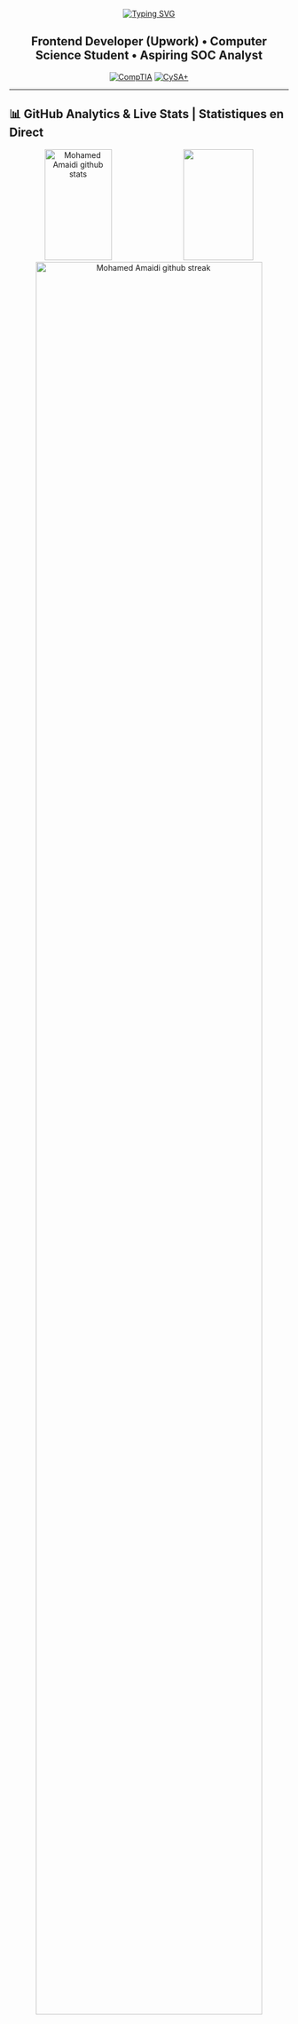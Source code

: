 <div align="center">

[![Typing SVG](https://readme-typing-svg.demolab.com?font=Fira+Code&weight=600&size=28&duration=2000&pause=800&color=00FFD1&center=true&vCenter=true&multiline=true&width=800&height=140&lines=Frontend+Developer+(Upwork);Computer+Science+Student;Aspiring+SOC+Analyst)](https://git.io/typing-svg)


## Frontend Developer (Upwork) • Computer Science Student • Aspiring SOC Analyst

[![CompTIA](https://img.shields.io/badge/Security+-FF0000?style=for-the-badge&logo=comptia&logoColor=white)](https://www.comptia.org/certifications/security)
[![CySA+](https://img.shields.io/badge/CySA+-FF0000?style=for-the-badge&logo=comptia&logoColor=white)](https://www.comptia.org/certifications/cybersecurity-analyst)

</div>

---

## 📊 GitHub Analytics & Live Stats | Statistiques en Direct

<div align="center">
  <img width="49%" height="200px" src="https://github-readme-stats.vercel.app/api?username=AMAIDI-MOHAMED&show_icons=true&count_private=true&hide_border=true&title_color=00F5FF&icon_color=00F5FF&text_color=c9d1d9&bg_color=0d1117&include_all_commits=true" alt="Mohamed Amaidi github stats" /> 
  <img width="50%" height="200px" src="https://github-readme-stats.vercel.app/api/top-langs/?username=AMAIDI-MOHAMED&layout=compact&hide_border=true&title_color=00F5FF&text_color=c9d1d9&bg_color=0d1117&langs_count=8" />
</div>

<div align="center">
  <img width="90%" src="https://github-readme-streak-stats.herokuapp.com?user=AMAIDI-MOHAMED&theme=tokyonight&hide_border=true&background=0D1117&stroke=00F5FF&ring=00F5FF&fire=00F5FF&currStreakLabel=00F5FF&sideLabels=00F5FF&currStreakNum=c9d1d9&sideNums=c9d1d9&dates=8b949e" alt="Mohamed Amaidi github streak" />
</div>

<div align="center">
  <img width="90%" src="https://github-readme-activity-graph.vercel.app/graph?username=AMAIDI-MOHAMED&custom_title=Mohamed%20Amaidi's%20Contribution%20Graph&bg_color=0D1117&color=c9d1d9&line=00FFD1&point=00FFD1&area_color=ADBAC7&title_color=00FFD1&area=true&hide_border=true" alt="Mohamed Amaidi github activity graph" />
</div>

### 📈 Profile Summary
<div align="center">

[![trophy](https://github-profile-trophy.vercel.app/?username=AMAIDI-MOHAMED&theme=tokyonight&no-frame=true&column=6&margin-w=15&margin-h=15&no-bg=true)](https://github.com/ryo-ma/github-profile-trophy)

</div>

---

## 🎴 Local Cyberpunk Assets

Showcase of images pulled from the repo's `assets/` folder (linked relatively so they render on GitHub):

<div align="center">
  <img alt="cyberpunk city" width="48%" src="assets/cyberpunk-city.svg" />
  <img alt="coding terminal" width="48%" src="assets/coding-terminal.svg" />
</div>

<div align="center">
  <img alt="night cyberpunk gif" width="48%" src="assets/Night Cyberpunk GIF.gif" />
  <img alt="loop pink" width="48%" src="assets/Loop Pink GIF by dualvoidanima.gif" />
</div>

<div align="center">
  <img alt="neon divider" width="90%" src="assets/neon/neon-divider.svg" />
</div>

<details align="center">
<summary><strong>📊 More GitHub Insights</strong></summary>
<br>

  [![Upwork](https://img.shields.io/badge/💼_Upwork-Frontend_Developer-00FFD1?style=for-the-badge&logo=upwork&logoColor=0D1117)](https://upwork.com)
  [![Coursera](https://img.shields.io/badge/🎓_Coursera-Meta_Frontend-00FFD1?style=for-the-badge&logo=coursera&logoColor=0D1117)](https://coursera.org)
  [![SOC Analyst](https://img.shields.io/badge/🛡️_SOC_Analyst-In_Training-00FFD1?style=for-the-badge&logo=security&logoColor=0D1117)](https://github.com/AMAIDI-MOHAMED)
  [![Tunisia](https://img.shields.io/badge/🇹🇳_Tunisia-Computer_Science_Student-00FFD1?style=for-the-badge&labelColor=0D1117)](https://en.wikipedia.org/wiki/Tunisia)
![Mohamed's GitHub stats](https://github-profile-summary-cards.vercel.app/api/cards/repos-per-language?username=AMAIDI-MOHAMED&theme=tokyonight)
![Mohamed's GitHub stats](https://github-profile-summary-cards.vercel.app/api/cards/most-commit-language?username=AMAIDI-MOHAMED&theme=tokyonight)

  [![Profile Views](https://komarev.com/ghpvc/?username=AMAIDI-MOHAMED&color=00FFD1&style=for-the-badge&label=PROFILE+VIEWS)](https://github.com/AMAIDI-MOHAMED)
  [![GitHub followers](https://img.shields.io/github/followers/AMAIDI-MOHAMED?logo=GitHub&style=for-the-badge&color=00FFD1)](https://github.com/AMAIDI-MOHAMED)
  [![GitHub Stars](https://img.shields.io/github/stars/AMAIDI-MOHAMED?logo=github&style=for-the-badge&color=00FFD1)](https://github.com/AMAIDI-MOHAMED)
  [![Typing SVG](https://readme-typing-svg.demolab.com?font=Fira+Code&weight=600&size=28&duration=2000&pause=800&color=00FFD1&center=true&vCenter=true&multiline=true&width=800&height=140&lines=%F0%9F%91%A8%E2%80%8D%F0%9F%92%BB+Frontend+Developer+%40+Upwork;%F0%9F%9B%A1%EF%B8%8F+Aspiring+SOC+Analyst;%F0%9F%8E%93+Computer+Science+Student;%F0%9F%87%B9%F0%9F%87%B3+Made+in+Tunisia+with+%E2%9D%A4%EF%B8%8F;%F0%9F%93%9A+Meta+Frontend+Certificate+Student)](https://git.io/typing-svg)

</details>

---

## 🚀 Featured Projects | Projets en Vedette

<div align="center">

[![Security Tools](https://github-readme-stats.vercel.app/api/pin/?username=AMAIDI-MOHAMED&repo=cyberSecurity&hide_border=true&title_color=00F5FF&text_color=c9d1d9&bg_color=0d1117&icon_color=00F5FF)](https://github.com/AMAIDI-MOHAMED/cyberSecurity)
[![Portfolio](https://github-readme-stats.vercel.app/api/pin/?username=AMAIDI-MOHAMED&repo=AMAIDI-MOHAMED&hide_border=true&title_color=00F5FF&text_color=c9d1d9&bg_color=0d1117&icon_color=00F5FF)](https://github.com/AMAIDI-MOHAMED/AMAIDI-MOHAMED)

</div>

<div align="center">

### 🔥 Project Highlights
| 🛡️ Security | ⚡ Performance | � Web Dev | 🤖 Automation |
|:---:|:---:|:---:|:---:|
| Penetration Testing | Code Optimization | Modern UI/UX | CI/CD Pipelines |
| Vulnerability Assessment | System Performance | Responsive Design | Infrastructure as Code |
| Security Hardening | Database Tuning | Progressive Web Apps | Monitoring Solutions |
| Threat Modeling | Network Optimization | Accessibility Standards | DevSecOps Integration |

</div>

---

## 🌟 Random Dev Quote | Citation Développeur

<div align="center">
  
[![Readme Quotes](https://quotes-github-readme.vercel.app/api?type=horizontal&theme=tokyonight)](https://github.com/piyushsuthar/github-readme-quotes)

</div>

---

## 📫 Contact

If you'd like to reach out, connect via:

[![Email](https://img.shields.io/badge/Email-mohamed.amaidi.dev@gmail.com-00FFD1?style=for-the-badge&logo=gmail&logoColor=0D1117)](mailto:mohamed.amaidi.dev@gmail.com)
[![LinkedIn](https://img.shields.io/badge/LinkedIn-Connect-00FFD1?style=for-the-badge&logo=linkedin&logoColor=0D1117)](https://linkedin.com/in/mohamed-amaidi)
[![Twitter](https://img.shields.io/badge/Twitter-Follow-00FFD1?style=for-the-badge&logo=twitter&logoColor=0D1117)](https://twitter.com/mohamed_amaidi)
[![Discord](https://img.shields.io/badge/Discord-Chat-00FFD1?style=for-the-badge&logo=discord&logoColor=0D1117)](https://discord.gg/mohamed-amaidi)


## 💼 Professional Experience & Learning | Expérience Professionnelle

<div align="center">

### 🎯 Current Learning Path

<table>
<tr>
<td width="33%">
<h4 align="center">🎓 Meta Frontend Certificate</h4>
<div align="center">

![Progress](https://img.shields.io/badge/Progress-In%20Progress-yellow?style=for-the-badge)
[![Coursera](https://img.shields.io/badge/Platform-Coursera-0056D2?style=for-the-badge&logo=coursera&logoColor=white)](https://coursera.org)

**Modules:**
- HTML/CSS Advanced
- JavaScript Programming  
- React Development
- Version Control
- UI/UX Design Principles

</div>
</td>
<td width="33%">
<h4 align="center">💼 Upwork Freelancing</h4>
<div align="center">

![Status](https://img.shields.io/badge/Status-Active%20Freelancer-success?style=for-the-badge)
[![Upwork](https://img.shields.io/badge/Platform-Upwork-6FDA44?style=for-the-badge&logo=upwork&logoColor=white)](https://upwork.com)

**Services:**
- Frontend Development
- React.js Applications
- Tailwind CSS Styling
- Responsive Design
- UI/UX Implementation

</div>
</td>
<td width="33%">
<h4 align="center">🛡️ SOC Analyst Roadmap</h4>
<div align="center">

![Status](https://img.shields.io/badge/Status-Learning-blue?style=for-the-badge)
[![Security](https://img.shields.io/badge/Goal-SOC%20Analyst-FF6B35?style=for-the-badge&logo=security&logoColor=white)](https://github.com/AMAIDI-MOHAMED)

**Learning Track:**
- Network Security
- SIEM Tools (Splunk, ELK)
- Incident Response
- Threat Hunting
- Security+, CySA+ Prep

</div>
</td>
</tr>
</table>

</div>

### 🎨 Skills & Expertise Overview

<div align="center">

<table>
<tr>
<td width="50%">

### 🎯 Frontend Development
```
HTML5        ████████████ 100%
CSS3         ████████████ 100%
JavaScript   ███████████░  95%
React.js     ████████████  90%
Tailwind     ████████████  95%
TypeScript   ████████░░░░  75%
```

### 🔧 Development Tools
```
VS Code      ████████████ 100%
Git/GitHub   ████████████  95%
Figma        ████████░░░░  80%
Vite         ████████████  90%
```

</td>
<td width="50%">

### 🐍 Backend & General
```
Python       ████████░░░░  80%
Node.js      ███████░░░░░  70%
MongoDB      ████████░░░░  75%
PostgreSQL   ███████░░░░░  65%
```

### 🛡️ Cybersecurity (Learning)
```
Network Sec  ███████░░░░░  65%
SIEM Tools   ██████░░░░░░  55%
Pentesting   █████░░░░░░░  45%
Incident Res ████░░░░░░░░  40%
```

</td>
</tr>
</table>

</div>

---

## 🎯 Current Focus & Goals | Objectifs Actuels

<div align="center">

### 🔥 2025 Roadmap

```mermaid
gantt
    title Mohamed's 2025 Tech Journey
    dateFormat  YYYY-MM-DD
    section Security 🛡️
    Advanced Penetration Testing    :2025-01-01, 2025-06-01
    Cloud Security Specialization  :2025-03-01, 2025-09-01
    section Development 💻
    AI/ML Security Integration     :2025-02-01, 2025-08-01
    Open Source Contributions     :2025-01-01, 2025-12-31
    section Certifications �
    CISSP Preparation             :2025-04-01, 2025-10-01
    AWS Security Specialty        :2025-06-01, 2025-11-01
```

</div>

### 🎮 Coding Stats

<div align="center">

<!--START_SECTION:waka-->
```text
Security Tools   █████████████████████░░░░   87.4 % 
Python          ██████████████████░░░░░░░   73.8 % 
JavaScript      ████████████░░░░░░░░░░░░░   51.2 % 
Bash Scripts    ██████████░░░░░░░░░░░░░░░   42.6 % 
Documentation   ████████░░░░░░░░░░░░░░░░░   34.1 % 
```
<!--END_SECTION:waka-->

</div>

---

## 💡 Philosophy & Approach | Philosophie et Approche

<div align="center">

### 🧠 My Cybersecurity Mindset

> **"في الأمن السيبراني، الوقاية خير من العلاج"**  
> *"In cybersecurity, prevention is better than cure"*

</div>

<table align="center">
<tr>
<td width="50%" align="center">
  
### 🔐 Security First
- **Zero Trust Architecture**
- **Defense in Depth**  
- **Continuous Monitoring**
- **Threat Intelligence**

</td>
<td width="50%" align="center">

### 🚀 Innovation Driven
- **Emerging Technologies**
- **AI-Powered Security**
- **Automation & Orchestration**
- **Cloud-Native Solutions**

</td>
</tr>
</table>

---

## 🤝 Let's Connect & Collaborate | Connectons-nous

<div align="center">

### 📬 Reach Out To Me!

[![Email](https://img.shields.io/badge/Email-mohamed.amaidi.dev@gmail.com-FF6B35?style=for-the-badge&logo=gmail&logoColor=white)](mailto:mohamed.amaidi.dev@gmail.com)
[![LinkedIn](https://img.shields.io/badge/LinkedIn-Connect-0A66C2?style=for-the-badge&logo=linkedin&logoColor=white)](https://linkedin.com/in/mohamed-amaidi)
[![Twitter](https://img.shields.io/badge/Twitter-Follow-1DA1F2?style=for-the-badge&logo=twitter&logoColor=white)](https://twitter.com/mohamed_amaidi)
[![Discord](https://img.shields.io/badge/Discord-Chat-5865F2?style=for-the-badge&logo=discord&logoColor=white)](https://discord.gg/mohamed-amaidi)

### 💬 Available For:
- 🔐 **Security Consultations**
- � **Open Source Collaborations** 
- 🎓 **Mentoring & Teaching**
- 💼 **Freelance Projects**
- 🎤 **Tech Talks & Workshops**

</div>

### 🌍 From Tunisia with ❤️

<div align="center">
  
*"Building a more secure digital future, one commit at a time"*  
*"نبني مستقبلاً رقمياً أكثر أماناً، كود واحد في كل مرة"*

</div>

---

<div align="center">
  
### 🎉 Thanks for visiting! | Merci de votre visite!

![Snake animation](https://github.com/AMAIDI-MOHAMED/AMAIDI-MOHAMED/blob/output/github-contribution-grid-snake.svg)

</div>

<div align="center">
  <img width="100%" src="https://capsule-render.vercel.app/api?type=waving&color=gradient&customColorList=0,2,2,5,30&height=120&section=footer&animation=fadeIn&fontColor=fff&text=Happy%20Coding%20from%20Tunisia!%20🇹🇳🚀&fontSize=28"/>
</div>

---

### 🎯 Quick Stats Summary

<div align="center">

![Age](https://img.shields.io/badge/Age-CS_Student-blue?style=flat-square)
![Location](https://img.shields.io/badge/Location-Tunisia_🇹🇳-red?style=flat-square)
![Focus](https://img.shields.io/badge/Focus-Frontend_Development-success?style=flat-square)
![Goal](https://img.shields.io/badge/Career_Goal-SOC_Analyst-orange?style=flat-square)
![Learning](https://img.shields.io/badge/Learning-Meta_Frontend_Certificate-blue?style=flat-square)
![Work](https://img.shields.io/badge/Work-Upwork_Freelancer-green?style=flat-square)

**💡 Daily Motivation:** *"Code with passion, secure with purpose, grow with persistence!"*

</div>
